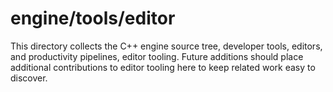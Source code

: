 # engine/tools/editor

This directory collects the C++ engine source tree, developer tools, editors, and productivity pipelines, editor tooling.
Future additions should place additional contributions to editor tooling here to keep related work easy to discover.
